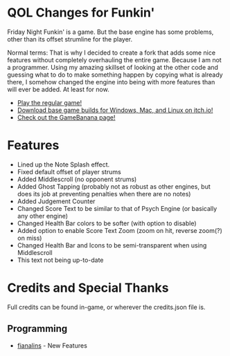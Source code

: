 # QOL Changes for Funkin'

Friday Night Funkin' is a game. But the base engine has some problems, other than its offset strumline for the player.

Normal terms:
That is why I decided to create a fork that adds some nice features without completely overhauling the entire game. Because I am not a programmer.
Using my amazing skillset of looking at the other code and guessing what to do to make something happen by copying what is already there, I somehow changed the engine into being with more features than will ever be added. At least for now.

- [Play the regular game!](https://www.newgrounds.com/portal/view/770371)
- [Download base game builds for Windows, Mac, and Linux on itch.io!](https://ninja-muffin24.itch.io/funkin)
- [Check out the GameBanana page!](https://gamebanana.com/mods/522085)

# Features

- Lined up the Note Splash effect.
- Fixed default offset of player strums
- Added Middlescroll (no opponent strums)
- Added Ghost Tapping (probably not as robust as other engines, but does its job at preventing penalties when there are no notes)
- Added Judgement Counter
- Changed Score Text to be similar to that of Psych Engine (or basically any other engine)
- Changed Health Bar colors to be softer (with option to disable)
- Added option to enable Score Text Zoom (zoom on hit, reverse zoom(?) on miss)
- Changed Health Bar and Icons to be semi-transparent when using Middlescroll
- This text not being up-to-date

# Credits and Special Thanks

Full credits can be found in-game, or wherever the credits.json file is.

## Programming
- [fianalins](https://www.youtube.com/fianalins) - New Features
